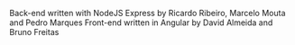 Back-end written with NodeJS Express by Ricardo Ribeiro, Marcelo Mouta and Pedro Marques
Front-end written in Angular by David Almeida and Bruno Freitas
